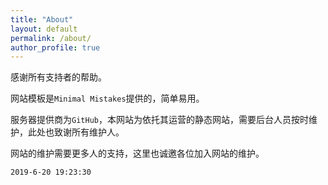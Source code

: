 ```yaml
---
title: "About"
layout: default
permalink: /about/
author_profile: true
---
```


感谢所有支持者的帮助。

网站模板是`Minimal Mistakes`提供的，简单易用。

服务器提供商为`GitHub`，本网站为依托其运营的静态网站，需要后台人员按时维护，此处也致谢所有维护人。

网站的维护需要更多人的支持，这里也诚邀各位加入网站的维护。

`2019-6-20 19:23:30`
